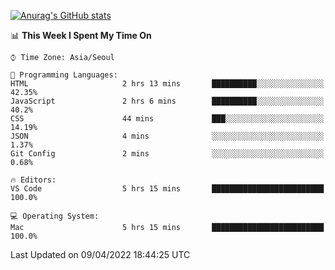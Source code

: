 
<!--
**BHyeonKim/BHyeonKim** is a ✨ _special_ ✨ repository because its `README.md` (this file) appears on your GitHub profile.

Here are some ideas to get you started:

- 🔭 I’m currently working on ...
- 🌱 I’m currently learning ...
- 👯 I’m looking to collaborate on ...
- 🤔 I’m looking for help with ...
- 💬 Ask me about ...
- 📫 How to reach me: ...
- 😄 Pronouns: ...
- ⚡ Fun fact: ...
-->
[![Anurag's GitHub stats](https://github-readme-stats.vercel.app/api?username=BHyeonKim&show_icons=true&theme=dark)
](https://github.com/anuraghazra/github-readme-stats)
<!--START_SECTION:waka-->
📊 **This Week I Spent My Time On** 

```text
⌚︎ Time Zone: Asia/Seoul

💬 Programming Languages: 
HTML                     2 hrs 13 mins       ██████████░░░░░░░░░░░░░░░   42.35% 
JavaScript               2 hrs 6 mins        ██████████░░░░░░░░░░░░░░░   40.2% 
CSS                      44 mins             ███░░░░░░░░░░░░░░░░░░░░░░   14.19% 
JSON                     4 mins              ░░░░░░░░░░░░░░░░░░░░░░░░░   1.37% 
Git Config               2 mins              ░░░░░░░░░░░░░░░░░░░░░░░░░   0.68%

🔥 Editors: 
VS Code                  5 hrs 15 mins       █████████████████████████   100.0%

💻 Operating System: 
Mac                      5 hrs 15 mins       █████████████████████████   100.0%

```


 Last Updated on 09/04/2022 18:44:25 UTC
<!--END_SECTION:waka-->


